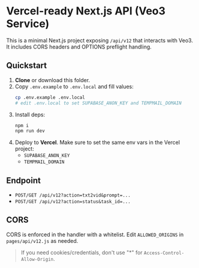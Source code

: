 # Vercel-ready Next.js API (Veo3 Service)

This is a minimal Next.js project exposing `/api/v12` that interacts with Veo3.
It includes CORS headers and OPTIONS preflight handling.

## Quickstart

1. **Clone** or download this folder.
2. Copy `.env.example` to `.env.local` and fill values:
   ```bash
   cp .env.example .env.local
   # edit .env.local to set SUPABASE_ANON_KEY and TEMPMAIL_DOMAIN
   ```
3. Install deps:
   ```bash
   npm i
   npm run dev
   ```
4. Deploy to **Vercel**. Make sure to set the same env vars in the Vercel project:
   - `SUPABASE_ANON_KEY`
   - `TEMPMAIL_DOMAIN`

## Endpoint

- `POST/GET /api/v12?action=txt2vid&prompt=...`
- `POST/GET /api/v12?action=status&task_id=...`

## CORS

CORS is enforced in the handler with a whitelist. Edit `ALLOWED_ORIGINS` in `pages/api/v12.js` as needed.

> If you need cookies/credentials, don't use "*" for `Access-Control-Allow-Origin`.
